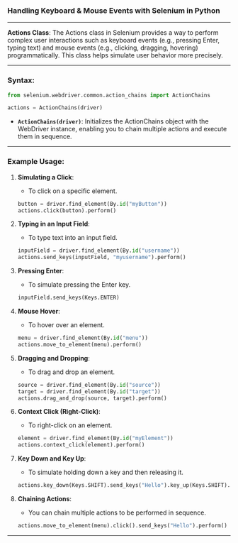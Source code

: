 ﻿### Handling Keyboard & Mouse Events with Selenium in Python ###

---

**Actions Class**: The Actions class in Selenium provides a way to perform complex user interactions such as keyboard events (e.g., pressing Enter, typing text) and mouse events (e.g., clicking, dragging, hovering) programmatically. This class helps simulate user behavior more precisely.

---

### **Syntax**:
```python
from selenium.webdriver.common.action_chains import ActionChains

actions = ActionChains(driver)
```

- **`ActionChains(driver)`**: Initializes the ActionChains object with the WebDriver instance, enabling you to chain multiple actions and execute them in sequence.

---

### **Example Usage**:

1. **Simulating a Click**:
   - To click on a specific element.
   ```python
   button = driver.find_element(By.id("myButton"))
   actions.click(button).perform()
   ```

2. **Typing in an Input Field**:
   - To type text into an input field.
   ```python
   inputField = driver.find_element(By.id("username"))
   actions.send_keys(inputField, "myusername").perform()
   ```

3. **Pressing Enter**:
   - To simulate pressing the Enter key.
   ```python
   inputField.send_keys(Keys.ENTER)
   ```

4. **Mouse Hover**:
   - To hover over an element.
   ```python
   menu = driver.find_element(By.id("menu"))
   actions.move_to_element(menu).perform()
   ```

5. **Dragging and Dropping**:
   - To drag and drop an element.
   ```python
   source = driver.find_element(By.id("source"))
   target = driver.find_element(By.id("target"))
   actions.drag_and_drop(source, target).perform()
   ```

6. **Context Click (Right-Click)**:
   - To right-click on an element.
   ```python
   element = driver.find_element(By.id("myElement"))
   actions.context_click(element).perform()
   ```

7. **Key Down and Key Up**:
   - To simulate holding down a key and then releasing it.
   ```python
   actions.key_down(Keys.SHIFT).send_keys("Hello").key_up(Keys.SHIFT).perform()
   ```

8. **Chaining Actions**:
   - You can chain multiple actions to be performed in sequence.
   ```python
   actions.move_to_element(menu).click().send_keys("Hello").perform()
   ```

---